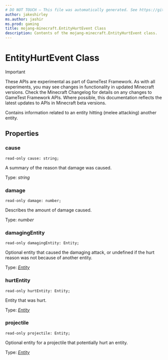 ```yaml
---
# DO NOT TOUCH — This file was automatically generated. See https://github.com/Mojang/MinecraftScriptingApiDocsGenerator to modify descriptions, examples, etc.
author: jakeshirley
ms.author: jashir
ms.prod: gaming
title: mojang-minecraft.EntityHurtEvent Class
description: Contents of the mojang-minecraft.EntityHurtEvent class.
---
```

# EntityHurtEvent Class
>[!IMPORTANT]
>These APIs are experimental as part of GameTest Framework. As with all experiments, you may see changes in functionality in updated Minecraft versions. Check the Minecraft Changelog for details on any changes to GameTest Framework APIs. Where possible, this documentation reflects the latest updates to APIs in Minecraft beta versions.

Contains information related to an entity hitting (melee attacking) another entity.

## Properties
### **cause**
`read-only cause: string;`

A summary of the reason that damage was caused.

Type: *string*

### **damage**
`read-only damage: number;`

Describes the amount of damage caused.

Type: *number*

### **damagingEntity**
`read-only damagingEntity: Entity;`

Optional entity that caused the damaging attack, or undefined if the hurt reason was not because of another entity.

Type: [*Entity*](Entity.md)

### **hurtEntity**
`read-only hurtEntity: Entity;`

Entity that was hurt.

Type: [*Entity*](Entity.md)

### **projectile**
`read-only projectile: Entity;`

Optional entity for a projectile that potentially hurt an entity.

Type: [*Entity*](Entity.md)

